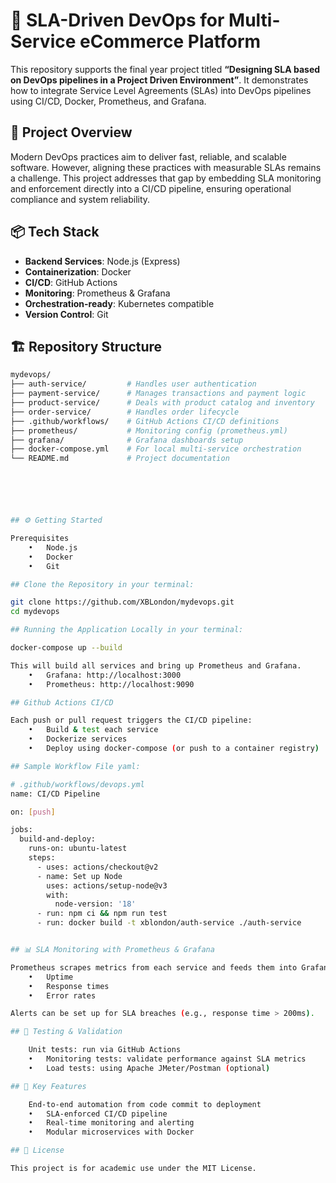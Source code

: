 # 🚀 SLA-Driven DevOps for Multi-Service eCommerce Platform

This repository supports the final year project titled **“Designing SLA based on DevOps pipelines in a Project Driven Environment”**. It demonstrates how to integrate Service Level Agreements (SLAs) into DevOps pipelines using CI/CD, Docker, Prometheus, and Grafana.

## 🧠 Project Overview

Modern DevOps practices aim to deliver fast, reliable, and scalable software. However, aligning these practices with measurable SLAs remains a challenge. This project addresses that gap by embedding SLA monitoring and enforcement directly into a CI/CD pipeline, ensuring operational compliance and system reliability.

## 📦 Tech Stack

- **Backend Services**: Node.js (Express)
- **Containerization**: Docker
- **CI/CD**: GitHub Actions
- **Monitoring**: Prometheus & Grafana
- **Orchestration-ready**: Kubernetes compatible
- **Version Control**: Git

## 🏗️ Repository Structure

```bash
mydevops/
├── auth-service/         # Handles user authentication
├── payment-service/      # Manages transactions and payment logic
├── product-service/      # Deals with product catalog and inventory
├── order-service/        # Handles order lifecycle
├── .github/workflows/    # GitHub Actions CI/CD definitions
├── prometheus/           # Monitoring config (prometheus.yml)
├── grafana/              # Grafana dashboards setup
├── docker-compose.yml    # For local multi-service orchestration
└── README.md             # Project documentation






## ⚙️ Getting Started

Prerequisites
	•	Node.js
	•	Docker
	•	Git

## Clone the Repository in your terminal:

git clone https://github.com/XBLondon/mydevops.git
cd mydevops

## Running the Application Locally in your terminal:

docker-compose up --build

This will build all services and bring up Prometheus and Grafana.
	•	Grafana: http://localhost:3000
	•	Prometheus: http://localhost:9090

## Github Actions CI/CD

Each push or pull request triggers the CI/CD pipeline:
	•	Build & test each service
	•	Dockerize services
	•	Deploy using docker-compose (or push to a container registry)

## Sample Workflow File yaml:

# .github/workflows/devops.yml
name: CI/CD Pipeline

on: [push]

jobs:
  build-and-deploy:
    runs-on: ubuntu-latest
    steps:
      - uses: actions/checkout@v2
      - name: Set up Node
        uses: actions/setup-node@v3
        with:
          node-version: '18'
      - run: npm ci && npm run test
      - run: docker build -t xblondon/auth-service ./auth-service


## 📊 SLA Monitoring with Prometheus & Grafana

Prometheus scrapes metrics from each service and feeds them into Grafana dashboards to visualize:
	•	Uptime
	•	Response times
	•	Error rates

Alerts can be set up for SLA breaches (e.g., response time > 200ms).

## 🧪 Testing & Validation

	Unit tests: run via GitHub Actions
	•	Monitoring tests: validate performance against SLA metrics
	•	Load tests: using Apache JMeter/Postman (optional)

## 📌 Key Features

	End-to-end automation from code commit to deployment
	•	SLA-enforced CI/CD pipeline
	•	Real-time monitoring and alerting
	•	Modular microservices with Docker

## 📄 License

This project is for academic use under the MIT License.





